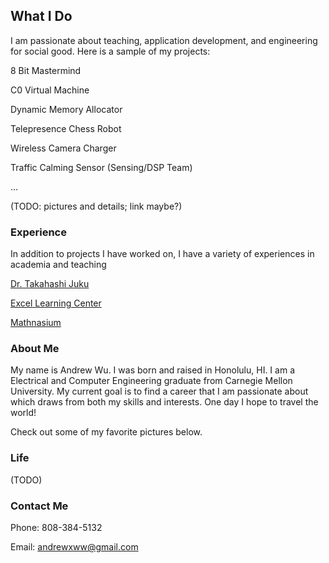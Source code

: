 
## What I Do

I am passionate about teaching, application development, and engineering for social good. Here is a sample of my projects:

8 Bit Mastermind

C0 Virtual Machine

Dynamic Memory Allocator

Telepresence Chess Robot

Wireless Camera Charger 

Traffic Calming Sensor (Sensing/DSP Team)


...

(TODO: pictures and details; link maybe?)

### Experience

In addition to projects I have worked on, I have a variety of experiences in academia and teaching

[Dr. Takahashi Juku](http://www.juku-in-hawaii.com/)

[Excel Learning Center](http://excellearningcenter.net/)

[Mathnasium](http://www.mathnasium.com/)

### About Me

My name is Andrew Wu. I was born and raised in Honolulu, HI. I am a Electrical and Computer Engineering graduate from Carnegie Mellon University. My current goal is to find a career that I am passionate about which draws from both my skills and interests. One day I hope to travel the world!

Check out some of my favorite pictures below. 

### Life 

(TODO)

### Contact Me 

Phone: 808-384-5132

Email: andrewxww@gmail.com
